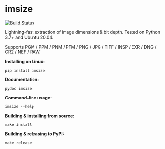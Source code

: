 # imsize

[![Build Status](https://travis-ci.com/toaarnio/imsize.svg?branch=master)](https://travis-ci.com/github/toaarnio/imsize)

Lightning-fast extraction of image dimensions & bit depth. Tested on Python 3.7+ and Ubuntu 20.04.

Supports PGM / PPM / PNM / PFM / PNG / JPG / TIFF / INSP / EXR / DNG / CR2 / NEF / RAW.

**Installing on Linux:**
```
pip install imsize
```

**Documentation:**
```
pydoc imsize
```

**Command-line usage:**
```
imsize --help
```

**Building & installing from source:**
```
make install
```

**Building & releasing to PyPI:**
```
make release
```

